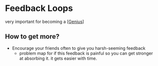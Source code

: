 # Feedback Loops

very important for becoming a [[Genius]]

## How to get more?
- Encourage your friends often to give you harsh-seeming feedback
    - problem map for if this feedback is painful so you can get stronger at absorbing it. it gets easier with time.

[//begin]: # "Autogenerated link references for markdown compatibility"
[Genius]: Genius "Genius"
[//end]: # "Autogenerated link references"